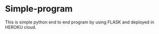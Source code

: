 # Simple-program
This is simple python end to end program by using FLASK and deployed in HEROKU cloud.
